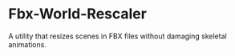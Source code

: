 # Fbx-World-Rescaler
A utility that resizes scenes in FBX files without damaging skeletal animations. 
